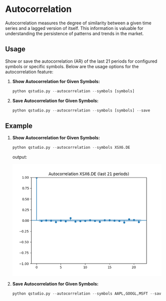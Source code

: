 # Autocorrelation


Autocorrelation measures the degree of similarity between a given time series and a lagged version of itself. This information is valuable for understanding the persistence of patterns and trends in the market.

## Usage

Show or save the autocorrelation (AR) of the last 21 periods for configured symbols or specific symbols. Below are the usage options for the autocorrelation feature:

1. **Show Autocorrelation for Given Symbols:**
   ```python
   python qstudio.py --autocorrelation --symbols [symbols]
   ```

2. **Save Autocorrelation for Given Symbols:**
   ```python
   python qstudio.py --autocorrelation --symbols [symbols] --save
   ```

## Example

1. **Show Autocorrelation for Given Symbols:**
   ```python
   python qstudio.py --autocorrelation --symbols XSX6.DE
   ```
   output:

    ![Autocorrelation](https://raw.githubusercontent.com/asfolcini/QStudio/main/docs/img/autocorrelation_1.png )


2. **Save Autocorrelation for Given Symbols:**
   ```python
   python qstudio.py --autocorrelation --symbols AAPL,GOOGL,MSFT --save
   ```
